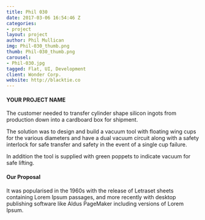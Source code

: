 ```yaml
---
title: Phil 030
date: 2017-03-06 16:54:46 Z
categories:
- project
layout: project
author: Phil Mullican
img: Phil-030_thumb.png
thumb: Phil-030_thumb.png
carousel:
- Phil-030.jpg
tagged: Flat, UI, Development
client: Wonder Corp.
website: http://blacktie.co
---
```


#### YOUR PROJECT NAME
The customer needed to transfer cylinder shape silicon ingots from production down into a cardboard box for shipment.

The solution was to design and build a vacuum tool with floating wing cups for the various diameters and have a dual vacuum circuit along with a safety interlock for safe transfer and safety in the event of a single cup failure.

In addition the tool is supplied with green poppets to indicate vacuum for safe lifting.

#### Our Proposal
It was popularised in the 1960s with the release of Letraset sheets containing Lorem Ipsum passages, and more recently with desktop publishing software like Aldus PageMaker including versions of Lorem Ipsum.
